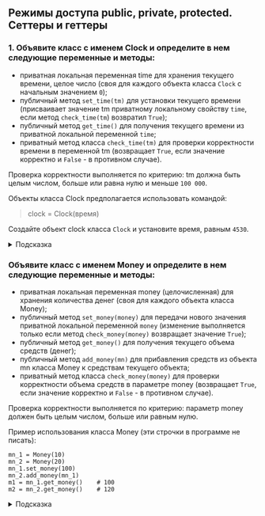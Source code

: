 ## Режимы доступа public, private, protected. Сеттеры и геттеры




### 1. Объявите класс с именем Clock и определите в нем следующие переменные и методы:

- приватная локальная переменная time для хранения текущего времени, целое число (своя для каждого объекта класса `Clock` с начальным значением `0`);
- публичный метод `set_time(tm)` для установки текущего времени (присваивает значение tm приватному локальному свойству `time`, если метод `check_time(tm`) возвратил `True`);
- публичный метод `get_time()` для получения текущего времени из приватной локальной переменной `time`;
- приватный метод класса `check_time(tm)` для проверки корректности времени в переменной tm (возвращает `True`, если значение корректно и `False` - в противном случае).

Проверка корректности выполняется по критерию: tm должна быть целым числом, больше или равна нулю и меньше `100 000`.

Объекты класса Clock предполагается использовать командой:

> clock = Clock(время)

Создайте объект clock класса `Clock` и установите время, равным `4530`.

<details>
<summary>Подсказка</summary>

```python
class Clock:
    MIN_TIME = 0
    MAX_TIME = 100_000

    def __init__(self, tm):
        self.__time = tm

    def set_time(self, tm):
        if self.__check_time(tm):
            self.__time = tm

    def get_time(self):
        return self.__time

    def __check_time(self, tm):
        if type(tm) is int and self.MIN_TIME <= tm < self.MAX_TIME:
            return True
        else:
            return False


clock = Clock(4530)
clock.MAX_TIME = 20_000
clock.set_time(30_000)

print(clock.get_time())
```
</details>


### Объявите класс с именем Money и определите в нем следующие переменные и методы:

- приватная локальная переменная money (целочисленная) для хранения количества денег (своя для каждого объекта класса Money);
- публичный метод `set_money(money)` для передачи нового значения приватной локальной переменной `money` (изменение выполняется только если метод `check_money(money)` возвращает значение `True`);
- публичный метод `get_money()` для получения текущего объема средств (денег);
- публичный метод `add_money(mn)` для прибавления средств из объекта mn класса Money к средствам текущего объекта;
- приватный метод класса `check_money(money)` для проверки корректности объема средств в параметре money (возвращает `True`, если значение корректно и `False` - в противном случае).

Проверка корректности выполняется по критерию: параметр money должен быть целым числом, больше или равным нулю.

Пример использования класса Money (эти строчки в программе не писать):
```
mn_1 = Money(10)
mn_2 = Money(20)
mn_1.set_money(100)
mn_2.add_money(mn_1)
m1 = mn_1.get_money()    # 100
m2 = mn_2.get_money()    # 120
```

<details>
<summary>Подсказка</summary>

```python
class Money:

    __money: int

    def __init__(self, money):
        self.__money = money

    def set_money(self, money):
        if self.__check_money(money):
            self.__money = money

    def get_money(self):
        return self.__money

    def add_money(self, mn):         
        self.__money += mn.get_money()

    @classmethod
    def __check_money(cls, money):
        return type(money) in (int,int) and money >= 0
```
</details>